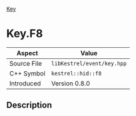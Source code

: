 [Key](index)
# Key.F8
| Aspect | Value |
| --- | --- |
| Source File | `libKestrel/event/key.hpp` |
| C++ Symbol | `kestrel::hid::f8` |
| Introduced | Version 0.8.0 |
## Description

